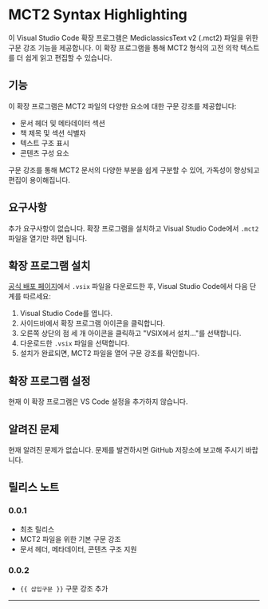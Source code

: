 # MCT2 Syntax Highlighting

이 Visual Studio Code 확장 프로그램은 MediclassicsText v2 (.mct2) 파일을 위한 구문 강조 기능을 제공합니다. 이 확장 프로그램을 통해 MCT2 형식의 고전 의학 텍스트를 더 쉽게 읽고 편집할 수 있습니다.

## 기능

이 확장 프로그램은 MCT2 파일의 다양한 요소에 대한 구문 강조를 제공합니다:

- 문서 헤더 및 메타데이터 섹션
- 책 제목 및 섹션 식별자
- 텍스트 구조 표시
- 콘텐츠 구성 요소

구문 강조를 통해 MCT2 문서의 다양한 부분을 쉽게 구분할 수 있어, 가독성이 향상되고 편집이 용이해집니다.

## 요구사항

추가 요구사항이 없습니다. 확장 프로그램을 설치하고 Visual Studio Code에서 `.mct2` 파일을 열기만 하면 됩니다.

## 확장 프로그램 설치

[공식 배포 페이지](https://github.com/pinedance/vscode-extension-mct2-syntax-highlight/releases)에서 `.vsix` 파일을 다운로드한 후, Visual Studio Code에서 다음 단계를 따르세요:
1. Visual Studio Code를 엽니다.
2. 사이드바에서 확장 프로그램 아이콘을 클릭합니다.
3. 오른쪽 상단의 점 세 개 아이콘을 클릭하고 "VSIX에서 설치..."를 선택합니다.
4. 다운로드한 `.vsix` 파일을 선택합니다.
5. 설치가 완료되면, MCT2 파일을 열어 구문 강조를 확인합니다.

## 확장 프로그램 설정

현재 이 확장 프로그램은 VS Code 설정을 추가하지 않습니다.

## 알려진 문제

현재 알려진 문제가 없습니다. 문제를 발견하시면 GitHub 저장소에 보고해 주시기 바랍니다.

## 릴리스 노트

### 0.0.1

- 최초 릴리스
- MCT2 파일을 위한 기본 구문 강조
- 문서 헤더, 메타데이터, 콘텐츠 구조 지원

### 0.0.2

- `{{ 삽입구문 }}` 구문 강조 추가

---

